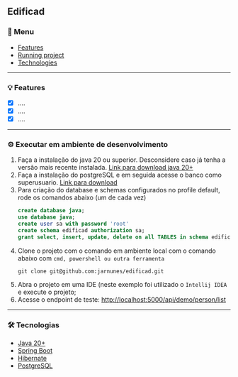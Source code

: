 ## Edificad

<!--ts-->
### 📖 Menu
* [Features](#-features)
* [Running project](#-running-project)
* [Technologies](#-technologies)
<!--te-->

--------------------------------------------------------------------------------
### 💡 Features
- [x] ....
- [x] ....
- [x] ....

--------------------------------------------------------------------------------
### ⚙ Executar em ambiente de desenvolvimento

1. Faça a instalação do java 20 ou superior. Desconsidere caso já tenha a versão mais recente instalada. 
   [Link para download java 20+](https://www.oracle.com/br/java/technologies/downloads/)
2. Faça a instalação do postgreSQL e em seguida acesse o banco como superusuario. [Link para download](https://www.postgresql.org/download/)
3. Para criação do database e schemas configurados no profile default, rode os comandos abaixo (um de cada vez)
    ````sql
    create database java;
    use database java;
    create user sa with password 'root'
    create schema edificad authorization sa;
    grant select, insert, update, delete on all TABLES in schema edificad  TO sa;
    ````
4. Clone o projeto com o comando em ambiente local com o comando abaixo com `cmd, powershell ou outra ferramenta`
    ```shell  
    git clone git@github.com:jarnunes/edificad.git
    ```
5. Abra o projeto em uma IDE (neste exemplo foi utilizado o `Intellij IDEA` e execute o projeto;
6. Acesse o endpoint de teste: [http://localhost:5000/api/demo/person/list](http://localhost:5000/api/demo/person/list)

--------------------------------------------------------------------------------

### 🛠 Tecnologias

- [Java 20+](https://www.oracle.com/news/announcement/oracle-releases-java-20-2023-03-21/)
- [Spring Boot](https://spring.io/projects/spring-boot)
- [Hibernate](https://hibernate.org/)
- [PostgreSQL](https://www.postgresql.org/#)
